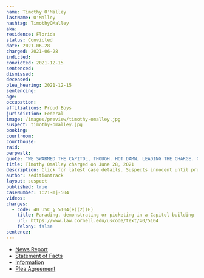 ```yaml
---
name: Timothy O'Malley
lastName: O'Malley
hashtag: TimothyOMalley
aka:
residence: Florida
status: Convicted
date: 2021-06-28
charged: 2021-06-28
indicted:
convicted: 2021-12-15
sentenced:
dismissed:
deceased:
plea_hearing: 2021-12-15
sentencing:
age:
occupation:
affiliations: Proud Boys
jurisdiction: Federal
image: /images/preview/timothy-omalley.jpg
suspect: timothy-omalley.jpg
booking:
courtroom:
courthouse:
raid:
perpwalk:
quote: "WE SWARMED THE CAPITOL, THOUGH. HOT DAMN, LEADING THE CHARGE. GETTIN’ IT ON."
title: Timothy Omalley charged on June 28, 2021
description: Click for latest case details. Suspects innocent until proven guilty.
author: seditiontrack
layout: suspect
published: true
caseNumber: 1:21-mj-504
videos:
charges:
  - code: 40 USC § 5104(e)(2)(G)
    title: Parading, demonstrating or picketing in a Capitol building
    url: https://www.law.cornell.edu/uscode/text/40/5104
    felony: false
sentence:
---
```


- [News Report](https://www.wkrg.com/northwest-florida/okaloosa-county-man-charged-with-taking-part-in-u-s-capitol-riot/)
- [Statement of Facts](https://www.justice.gov/usao-dc/case-multi-defendant/file/1460326/download)
- [Information](https://www.justice.gov/usao-dc/case-multi-defendant/file/1460316/download)
- [Plea Agreement](https://www.justice.gov/usao-dc/case-multi-defendant/file/1460321/download)

